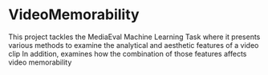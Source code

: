 # VideoMemorability
This project tackles the MediaEval Machine Learning Task where it presents various methods to examine the analytical and aesthetic features of a video clip In addition, examines how the combination of those features affects video memorability
